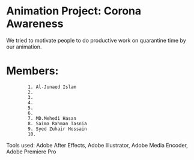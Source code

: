 # Animation Project: Corona Awareness
We tried to motivate people to do productive work on quarantine time by our animation.

# Members:
			1. Al-Junaed Islam
			2.
			3.
			4.
			5.
			6.
			7. MD.Mehedi Hasan
			8. Saima Rahman Tasnia
			9. Syed Zuhair Hossain
			10.

Tools used: Adobe After Effects, Adobe Illustrator, Adobe Media Encoder, Adobe Premiere Pro
